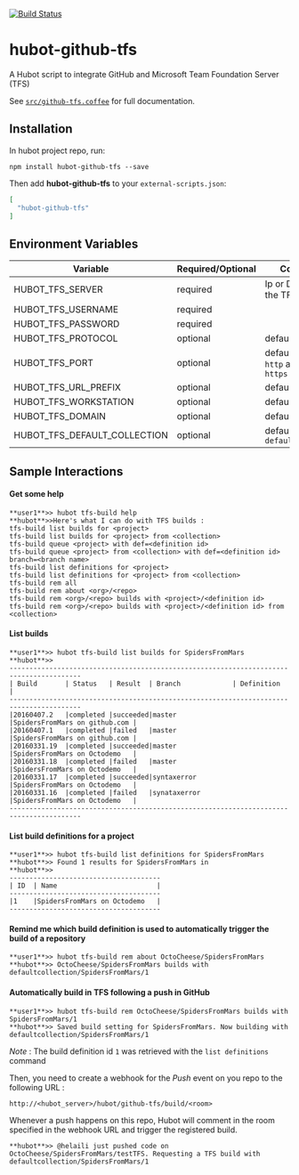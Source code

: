 [![Build Status](https://travis-ci.org/helaili/hubot-github-tfs.svg?branch=master)](https://travis-ci.org/helaili/hubot-github-tfs)

# hubot-github-tfs

A Hubot script to integrate GitHub and Microsoft Team Foundation Server (TFS)

See [`src/github-tfs.coffee`](src/github-tfs.coffee) for full documentation.

## Installation

In hubot project repo, run:

`npm install hubot-github-tfs --save`

Then add **hubot-github-tfs** to your `external-scripts.json`:

```json
[
  "hubot-github-tfs"
]
```

## Environment Variables

| Variable | Required/Optional | Comments |
|----------|---------|----------|
| HUBOT_TFS_SERVER|required|Ip or DNS name of the TFS server|
|HUBOT_TFS_USERNAME|required||
|HUBOT_TFS_PASSWORD|required||
|HUBOT_TFS_PROTOCOL|optional|default to `https`|
|HUBOT_TFS_PORT|optional|default to `80` for `http` and `443` for `https`|
|HUBOT_TFS_URL_PREFIX|optional|default to `/`|
|HUBOT_TFS_WORKSTATION|optional|default to `hubot`|
|HUBOT_TFS_DOMAIN|optional|default to blank|
|HUBOT_TFS_DEFAULT_COLLECTION|optional|default to `defaultcollection`|

## Sample Interactions


#### Get some help

```
**user1**>> hubot tfs-build help
**hubot**>>Here's what I can do with TFS builds :
tfs-build list builds for <project>
tfs-build list builds for <project> from <collection>
tfs-build queue <project> with def=<definition id>
tfs-build queue <project> from <collection> with def=<definition id> branch=<branch name>
tfs-build list definitions for <project>
tfs-build list definitions for <project> from <collection>
tfs-build rem all
tfs-build rem about <org>/<repo>
tfs-build rem <org>/<repo> builds with <project>/<definition id>
tfs-build rem <org>/<repo> builds with <project>/<definition id> from <collection>
```

#### List builds
```
**user1**>> hubot tfs-build list builds for SpidersFromMars
**hubot**>>
----------------------------------------------------------------------------------------
| Build       | Status   | Result  | Branch             | Definition                   |
----------------------------------------------------------------------------------------
|20160407.2   |completed |succeeded|master              |SpidersFromMars on github.com |
|20160407.1   |completed |failed   |master              |SpidersFromMars on github.com |
|20160331.19  |completed |succeeded|master              |SpidersFromMars on Octodemo   |
|20160331.18  |completed |failed   |master              |SpidersFromMars on Octodemo   |
|20160331.17  |completed |succeeded|syntaxerror         |SpidersFromMars on Octodemo   |
|20160331.16  |completed |failed   |synataxerror        |SpidersFromMars on Octodemo   |
----------------------------------------------------------------------------------------

```

#### List build definitions for a project 
```
**user1**>> hubot tfs-build list definitions for SpidersFromMars
**hubot**>> Found 1 results for SpidersFromMars in
**hubot**>> 
--------------------------------------
| ID  | Name                         |
--------------------------------------
|1    |SpidersFromMars on Octodemo   |
--------------------------------------
```

#### Remind me which build definition is used to automatically trigger the build of a repository
```
**user1**>> hubot tfs-build rem about OctoCheese/SpidersFromMars
**hubot**>> OctoCheese/SpidersFromMars builds with defaultcollection/SpidersFromMars/1
```

#### Automatically build in TFS following a push in GitHub 
```
**user1**>> hubot tfs-build rem OctoCheese/SpidersFromMars builds with SpidersFromMars/1
**hubot**>> Saved build setting for SpidersFromMars. Now building with defaultcollection/SpidersFromMars/1
```
*Note* : The build definition id ```1``` was retrieved with the ```list definitions``` command

Then, you need to create a webhook for the *Push* event on you repo to the following URL : 
```
http://<hubot_server>/hubot/github-tfs/build/<room>
```

Whenever a push happens on this repo, Hubot will comment in the room specified in the webhook URL and trigger the registered build. 

```
**hubot**>> @helaili just pushed code on OctoCheese/SpidersFromMars/testTFS. Requesting a TFS build with defaultcollection/SpidersFromMars/1
```
